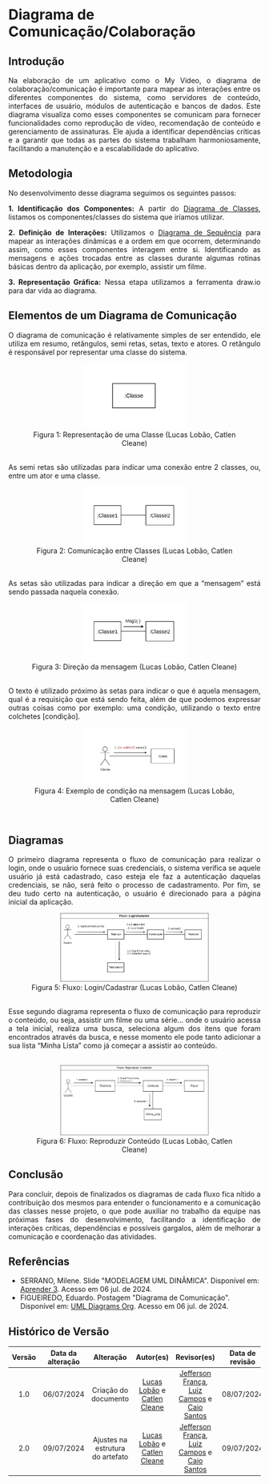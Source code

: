 # Diagrama de Comunicação/Colaboração

## Introdução

<div style="text-align: justify;">
    Na elaboração de um aplicativo como o My Vídeo, o diagrama de colaboração/comunicação é importante para mapear as interações entre os diferentes componentes do sistema, como servidores de conteúdo, interfaces de usuário, módulos de autenticação e bancos de dados. Este diagrama visualiza como esses componentes se comunicam para fornecer funcionalidades como reprodução de vídeo, recomendação de conteúdo e gerenciamento de assinaturas. Ele ajuda a identificar dependências críticas e a garantir que todas as partes do sistema trabalham harmoniosamente, facilitando a manutenção e a escalabilidade do aplicativo.
</div>

## Metodologia

<div style="text-align: justify;">

No desenvolvimento desse diagrama seguimos os seguintes passos:

**1. Identificação dos Componentes:** A partir do [Diagrama de Classes](/docs/Modelagem/2.1.1.1.DiagramadeClasses.md), listamos os componentes/classes do sistema que iríamos utilizar.

**2. Definição de Interações:** Utilizamos o [Diagrama de Sequência](/docs/Modelagem/2.1.2.1.DiagramadeSequencia.md) para mapear as interações dinâmicas e a ordem em que ocorrem, determinando assim, como esses componentes interagem entre si. Identificando as mensagens e ações trocadas entre as classes durante algumas rotinas básicas dentro da aplicação, por exemplo, assistir um filme.

**3. Representação Gráfica:** Nessa etapa utilizamos a ferramenta draw.io para dar vida ao diagrama.

</div>

## Elementos de um Diagrama de Comunicação

<div style="text-align: justify;">
    O diagrama de comunicação é relativamente simples de ser entendido, ele utiliza em resumo, retângulos, semi retas, setas, texto e atores. O retângulo é responsável por representar uma classe do sistema.
</div>
<div style="text-align: center;">
  <figure>
    <img src="https://github.com/UnBArqDsw2024-1/2024.1_G4_My_Video/blob/main/docs/assets/img/modelagem/diagramaComunicacao/classe_com.png?raw=true" width="50%">
    <figcaption>Figura 1: Representação de uma Classe (Lucas Lobão, Catlen Cleane)</figcaption>
  </figure>
</div>

</br>

<div style="text-align: justify;">
    As semi retas são utilizadas para indicar uma conexão entre 2 classes, ou, entre um ator e uma classe.
</div>
<div style="text-align: center;">
  <figure>
    <img src="https://github.com/UnBArqDsw2024-1/2024.1_G4_My_Video/blob/main/docs/assets/img/modelagem/diagramaComunicacao/Comun_class.png?raw=true" width="50%">
    <figcaption>Figura 2: Comunicação entre Classes (Lucas Lobão, Catlen Cleane)</figcaption>
  </figure>
</div>

</br>

<div style="text-align: justify;">
    As setas são utilizadas para indicar a direção em que a “mensagem” está sendo passada naquela conexão.
</div>
<div style="text-align: center;">
  <figure>
    <img src="https://github.com/UnBArqDsw2024-1/2024.1_G4_My_Video/blob/main/docs/assets/img/modelagem/diagramaComunicacao/class_msg.png?raw=true" alt="Diagrama de Comunicação 1" width="50%">
    <figcaption>Figura 3: Direção da mensagem (Lucas Lobão, Catlen Cleane)</figcaption>
  </figure>
</div>

</br>

<div style="text-align: justify;">
    O texto é utilizado próximo às setas para indicar o que é aquela mensagem, qual é a requisição que está sendo feita, além de que podemos expressar outras coisas como por exemplo: uma condição, utilizando o texto entre colchetes [condição].
</div>
<div style="text-align: center;">
  <figure>
    <img src="https://github.com/UnBArqDsw2024-1/2024.1_G4_My_Video/blob/main/docs/assets/img/modelagem/diagramaComunicacao/class_cond.png?raw=true" alt="Diagrama de Comunicação 1" width="50%">
    <figcaption>Figura 4: Exemplo de condição na mensagem (Lucas Lobão, Catlen Cleane)</figcaption>
  </figure>
</div>

</br>

## Diagramas
<div style="text-align: justify;">
O primeiro diagrama representa o fluxo de comunicação para realizar o login, onde o usuário fornece suas credenciais, o sistema verifica se aquele usuário já está cadastrado, caso esteja ele faz a autenticação daquelas credenciais, se não, será feito o processo de cadastramento. Por fim, se deu tudo certo na autenticação, o usuário é direcionado para a página inicial da aplicação.
</div>
<div style="text-align: center;">
  <figure>
    <img src="https://github.com/UnBArqDsw2024-1/2024.1_G4_My_Video/blob/main/docs/assets/img/modelagem/diagramaComunicacao/Diagrama_Comunica%C3%A7%C3%A3o.jpg?raw=true" alt="Diagrama de Comunicação 1" width="70%">
    <figcaption>Figura 5: Fluxo: Login/Cadastrar (Lucas Lobão, Catlen Cleane)</figcaption>
  </figure>
</div>
</br>
<div style="text-align: justify;">
Esse segundo diagrama representa o fluxo de comunicação para reproduzir o conteúdo, ou seja, assistir um filme ou uma série… onde o usuário acessa a tela inicial, realiza uma busca, seleciona algum dos itens que foram encontrados através da busca, e nesse momento ele pode tanto adicionar a sua lista “Minha Lista” como já começar a assistir ao conteúdo.
</div>
</br>
<div style="text-align: center;">
  <figure>
    <img src="https://github.com/UnBArqDsw2024-1/2024.1_G4_My_Video/blob/main/docs/assets/img/modelagem/diagramaComunicacao/Diagram_Comunic_Assistir.drawio.png?raw=true" alt="Diagrama de Comunicação 1" width="70%">
    <figcaption>Figura 6: Fluxo: Reproduzir Conteúdo (Lucas Lobão, Catlen Cleane)</figcaption>
  </figure>
</div>

## Conclusão

<div style="text-align: justify;">
Para concluir, depois de finalizados os diagramas de cada fluxo fica nítido a contribuição dos mesmos para entender o funcionamento e a comunicação das classes nesse projeto, o que pode auxiliar no trabalho da equipe nas próximas fases do desenvolvimento, facilitando a identificação de interações críticas, dependências e possíveis gargalos, além de melhorar a comunicação e coordenação das atividades.
</div>

## Referências

- SERRANO, Milene. Slide "MODELAGEM UML DINÂMICA". Disponível em: [Aprender 3](https://aprender3.unb.br/pluginfile.php/2790248/mod_label/intro/Arquitetura%20e%20Desenho%20de%20Software%20-%20Aula%20Modelagem%20UML%20Din%C3%A2mica%20-%20Profa.%20Milene.pdf). Acesso em 06 jul. de 2024. </br>
- FIGUEIREDO, Eduardo. Postagem "Diagrama de Comunicação". Disponível em: [UML Diagrams Org](https://homepages.dcc.ufmg.br/~figueiredo/disciplinas/aulas/uml-diagrama-comunicacao_v01.pdf). Acesso em 06 jul. de 2024. </br>

## Histórico de Versão

| Versão | Data da alteração |      Alteração       |                                           Autor(es)                                           |                  Revisor(es)                  | Data de revisão |
| :----: | :---------------: | :------------------: | :-------------------------------------------------------------------------------------------: | :-------------------------------------------: | :-------------: |
|  1.0   |    06/07/2024     | Criação do documento | [Lucas Lobão](https://github.com/lucaslobao-18) e [Catlen Cleane](https://github.com/catlenc) | [Jefferson França](https://github.com/Frans6), [Luiz Campos](https://github.com/Luiz-GL-Campos) e [Caio Santos](https://github.com/caiobsantos) |   08/07/2024    |
|  2.0   |    09/07/2024     | Ajustes na estrutura do artefato | [Lucas Lobão](https://github.com/lucaslobao-18) e [Catlen Cleane](https://github.com/catlenc) | [Jefferson França](https://github.com/Frans6), [Luiz Campos](https://github.com/Luiz-GL-Campos) e [Caio Santos](https://github.com/caiobsantos) |   09/07/2024    |